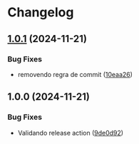 # Changelog

## [1.0.1](https://github.com/felipefrodrigues/poc-automate-release/compare/v1.0.0...v1.0.1) (2024-11-21)


### Bug Fixes

* removendo regra de commit ([10eaa26](https://github.com/felipefrodrigues/poc-automate-release/commit/10eaa26befbf61a8053933dfebda04eb9ad367d1))

## 1.0.0 (2024-11-21)


### Bug Fixes

* Validando release action ([9de0d92](https://github.com/felipefrodrigues/poc-automate-release/commit/9de0d927cac0f8a370abd120c8d3de022fffe06d))
